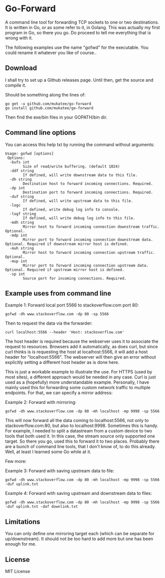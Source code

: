 Go-Forward
==========

A command line tool for forwarding TCP sockets to one or two destinations.
It is written in Go, or as some refer to it, in Golang.
This was actually my first program in Go, so there you go. 
Do proceed to tell me everything that is wrong with it.

The following examples use the name "gofwd" for the executable.
You could rename it whatever you like of course..

Download
--------

I shall try to set up a Github releases page. Until then, get the source and compile it.

Should be something along the lines of:

```shell
go get -u github.com/mukatee/go-forward
go install github.com/mukatee/go-forward
```

Then find the exe/bin files in your GOPATH/bin dir.

Command line options
--------------------

You can access this help txt by running the command without arguments:

```shell
Usage: gofwd [options]
 Options:
  -bufs int
    	Size of read/write buffering. (default 1024)
  -ddf string
    	If defined, will write downstream data to this file.
  -dh string
    	Destination host to forward incoming connections. Required.
  -dp int
    	Destination port to forward incoming connections. Required.
  -duf string
    	If defined, will write upstream data to this file.
  -logc
    	If defined, write debug log info to console.
  -logf string
    	If defined, will write debug log info to this file.
  -mdh string
    	Mirror host to forward incoming connection downstream traffic. Optional.
  -mdp int
    	Mirror port to forward incoming connection downstream data. Optional. Required if downstream mirror host is defined.
  -muh string
    	Mirror host to forward incoming connection upstream traffic. Optional.
  -mup int
    	Mirror port to forward incoming connection upstream data. Optional. Required if upstream mirror host is defined.
  -sp int
    	Source port for incoming connections. Required.
```

Example uses from command line
------------------------------

Example 1: Forward local port 5566 to stackoverflow.com port 80:

```shell
gofwd -dh www.stackoverflow.com -dp 80 -sp 5566
```

Then to request the data via the forwarder:

```shell
curl localhost:5566 --header 'Host: stackoverflow.com'
```

The host header is required because the webserver uses it to associate the request to resources.
Browsers add it automatically, as does curl, but since curl thinks is is requesting the host at localhost:5566, 
it will add a host header for "localhost:5566".
The webserver will then give an error without explicitly setting a different host header as is done here.

This is just a workable example to illustrate the use.
For HTTPS (used by most sites), a different approach would be needed in any case.
Curl is just used as a (hopefully) more understandable example.
Personally, I have mainly used this for forwarding some custom network traffic to multiple endpoints.
For that, we can specify a mirror address:

Example 2: Forward with mirroring:
```shell
gofwd -dh www.stackoverflow.com -dp 80 -mh localhost -mp 9998 -sp 5566
```

This will now forward all the data coming to localhost:5566, not only to stackoverflow.com:80, but also to localhost:9998.
Sometimes this is handy.
For example, I needed to split a datastream from a custom device to two tools that both used it.
In this case, the stream source only supported one target. 
So there you go, used this to forward it to two places.
Probably there are a bunch of command line tools, that I don't know of, to do this already.
Well, at least I learned some Go while at it.

Few more:

Example 3: Forward with saving upstream data to file:
```shell
gofwd -dh www.stackoverflow.com -dp 80 -mh localhost -mp 9998 -sp 5566 -duf uplink.txt
```

Example 4: Forward with saving upstream and downstream data to files:
```shell
gofwd -dh www.stackoverflow.com -dp 80 -mh localhost -mp 9998 -sp 5566 -duf uplink.txt -daf downlink.txt
```

Limitations
-----------

You can only define one mirroring target each (which can be separate for up/downstream). 
It should not be too hard to add more but one has been enough for me.

License
-------

MIT License

